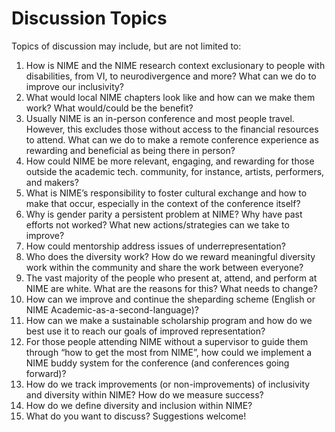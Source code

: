 # Discussion Topics

Topics of discussion may include, but are not limited to:

1) How is NIME and the NIME research context exclusionary to people with disabilities, from VI, to neurodivergence and more? What can we do to improve our inclusivity?
2) What would local NIME chapters look like and how can we make them work? What would/could be the benefit? 
3) Usually NIME is an in-person conference and most people travel. However, this excludes those without access to the financial resources to attend. What can we do to make a remote conference experience as rewarding and beneficial as being there in person?
4) How could NIME be more relevant, engaging, and rewarding for those outside the academic tech. community, for instance, artists, performers, and makers? 
5) What is NIME’s responsibility to foster cultural exchange and how to make that occur, especially in the context of the conference itself?
6) Why is gender parity a persistent problem at NIME? Why have past efforts not worked? What new actions/strategies can we take to improve? 
7) How could mentorship address issues of underrepresentation?
8) Who does the diversity work? How do we reward meaningful diversity work within the community and share the work between everyone?
9) The vast majority of the people who present at, attend, and perform at NIME are white. What are the reasons for this? What needs to change?
10) How can we improve and continue the sheparding scheme (English or NIME Academic-as-a-second-language)?
11) How can we make a sustainable scholarship program and how do we best use it to reach our goals of improved representation?
12) For those people attending NIME without a supervisor to guide them through “how to get the most from NIME”, how could we implement a NIME buddy system for the conference (and conferences going forward)?
13) How do we track improvements (or non-improvements) of inclusivity and diversity within NIME? How do we measure success?
14) How do we define diversity and inclusion within NIME?
15) What do you want to discuss?  Suggestions welcome!

